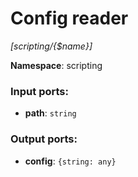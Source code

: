# Config reader

_[scripting/{$name}]_

__Namespace__: scripting

### Input ports:

* __path__: ` string `

### Output ports:

* __config__: ` {string: any} `


